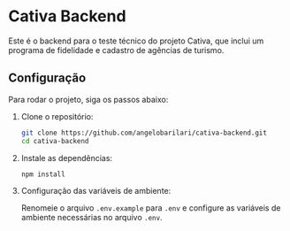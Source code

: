 # Cativa Backend

Este é o backend para o teste técnico do projeto Cativa, que inclui um programa de fidelidade e cadastro de agências de turismo.

## Configuração

Para rodar o projeto, siga os passos abaixo:

1. Clone o repositório:

    ```sh
    git clone https://github.com/angelobarilari/cativa-backend.git
    cd cativa-backend
    ```

2. Instale as dependências:

    ```sh
    npm install
    ```

3. Configuração das variáveis de ambiente:

   Renomeie o arquivo `.env.example` para `.env` e configure as variáveis de ambiente necessárias no arquivo `.env`.
